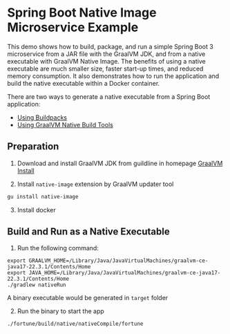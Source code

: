 # Spring Boot Native Image Microservice Example

This demo shows how to build, package, and run a simple Spring Boot 3 microservice from a JAR file with the GraalVM JDK, and from a native executable with GraalVM Native Image.
The benefits of using a native executable are much smaller size, faster start-up times, and reduced memory consumption.
It also demonstrates how to run the application and build the native executable within a Docker container.

There are two ways to generate a native executable from a Spring Boot application:

- [Using Buildpacks](https://docs.spring.io/spring-boot/docs/3.0.0/reference/html/native-image.html#native-image.developing-your-first-application.buildpacks)
- [Using GraalVM Native Build Tools](https://docs.spring.io/spring-boot/docs/3.0.0/reference/html/native-image.html#native-image.developing-your-first-application.native-build-tools)

## Preparation

1. Download and install GraalVM JDK from guildline in homepage [GraalVM Install](https://www.graalvm.org/latest/docs/getting-started/)

2. Install `native-image` extension by GraalVM updater tool

```bash
gu install native-image
```

3. Install docker


## Build and Run as a Native Executable

1. Run the following command:

```shell
export GRAALVM_HOME=/Library/Java/JavaVirtualMachines/graalvm-ce-java17-22.3.1/Contents/Home
export JAVA_HOME=/Library/Java/JavaVirtualMachines/graalvm-ce-java17-22.3.1/Contents/Home
./gradlew nativeRun
```

A binary executable would be generated in `target` folder

2. Run the binary to start the app

```shell
./fortune/build/native/nativeCompile/fortune
```
